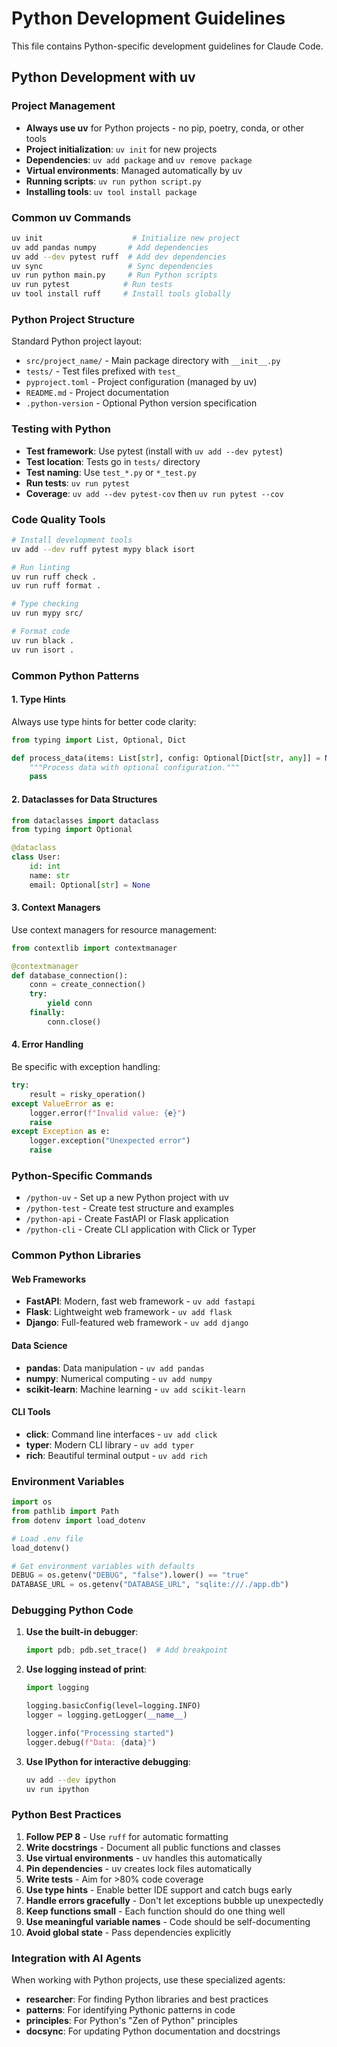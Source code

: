 # Python Development Guidelines

This file contains Python-specific development guidelines for Claude Code.

## Python Development with uv

### Project Management
- **Always use uv** for Python projects - no pip, poetry, conda, or other tools
- **Project initialization**: `uv init` for new projects
- **Dependencies**: `uv add package` and `uv remove package`
- **Virtual environments**: Managed automatically by uv
- **Running scripts**: `uv run python script.py`
- **Installing tools**: `uv tool install package`

### Common uv Commands
```bash
uv init                    # Initialize new project
uv add pandas numpy       # Add dependencies
uv add --dev pytest ruff  # Add dev dependencies
uv sync                   # Sync dependencies
uv run python main.py     # Run Python scripts
uv run pytest            # Run tests
uv tool install ruff     # Install tools globally
```

### Python Project Structure

Standard Python project layout:
- `src/project_name/` - Main package directory with `__init__.py`
- `tests/` - Test files prefixed with `test_`
- `pyproject.toml` - Project configuration (managed by uv)
- `README.md` - Project documentation
- `.python-version` - Optional Python version specification

### Testing with Python
- **Test framework**: Use pytest (install with `uv add --dev pytest`)
- **Test location**: Tests go in `tests/` directory
- **Test naming**: Use `test_*.py` or `*_test.py`
- **Run tests**: `uv run pytest`
- **Coverage**: `uv add --dev pytest-cov` then `uv run pytest --cov`

### Code Quality Tools
```bash
# Install development tools
uv add --dev ruff pytest mypy black isort

# Run linting
uv run ruff check .
uv run ruff format .

# Type checking
uv run mypy src/

# Format code
uv run black .
uv run isort .
```

### Common Python Patterns

#### 1. **Type Hints**
Always use type hints for better code clarity:
```python
from typing import List, Optional, Dict

def process_data(items: List[str], config: Optional[Dict[str, any]] = None) -> bool:
    """Process data with optional configuration."""
    pass
```

#### 2. **Dataclasses for Data Structures**
```python
from dataclasses import dataclass
from typing import Optional

@dataclass
class User:
    id: int
    name: str
    email: Optional[str] = None
```

#### 3. **Context Managers**
Use context managers for resource management:
```python
from contextlib import contextmanager

@contextmanager
def database_connection():
    conn = create_connection()
    try:
        yield conn
    finally:
        conn.close()
```

#### 4. **Error Handling**
Be specific with exception handling:
```python
try:
    result = risky_operation()
except ValueError as e:
    logger.error(f"Invalid value: {e}")
    raise
except Exception as e:
    logger.exception("Unexpected error")
    raise
```

### Python-Specific Commands
- `/python-uv` - Set up a new Python project with uv
- `/python-test` - Create test structure and examples
- `/python-api` - Create FastAPI or Flask application
- `/python-cli` - Create CLI application with Click or Typer

### Common Python Libraries

#### Web Frameworks
- **FastAPI**: Modern, fast web framework - `uv add fastapi`
- **Flask**: Lightweight web framework - `uv add flask`
- **Django**: Full-featured web framework - `uv add django`

#### Data Science
- **pandas**: Data manipulation - `uv add pandas`
- **numpy**: Numerical computing - `uv add numpy`
- **scikit-learn**: Machine learning - `uv add scikit-learn`

#### CLI Tools
- **click**: Command line interfaces - `uv add click`
- **typer**: Modern CLI library - `uv add typer`
- **rich**: Beautiful terminal output - `uv add rich`

### Environment Variables
```python
import os
from pathlib import Path
from dotenv import load_dotenv

# Load .env file
load_dotenv()

# Get environment variables with defaults
DEBUG = os.getenv("DEBUG", "false").lower() == "true"
DATABASE_URL = os.getenv("DATABASE_URL", "sqlite:///./app.db")
```

### Debugging Python Code
1. **Use the built-in debugger**:
   ```python
   import pdb; pdb.set_trace()  # Add breakpoint
   ```

2. **Use logging instead of print**:
   ```python
   import logging
   
   logging.basicConfig(level=logging.INFO)
   logger = logging.getLogger(__name__)
   
   logger.info("Processing started")
   logger.debug(f"Data: {data}")
   ```

3. **Use IPython for interactive debugging**:
   ```bash
   uv add --dev ipython
   uv run ipython
   ```

### Python Best Practices
1. **Follow PEP 8** - Use `ruff` for automatic formatting
2. **Write docstrings** - Document all public functions and classes
3. **Use virtual environments** - uv handles this automatically
4. **Pin dependencies** - uv creates lock files automatically
5. **Write tests** - Aim for >80% code coverage
6. **Use type hints** - Enable better IDE support and catch bugs early
7. **Handle errors gracefully** - Don't let exceptions bubble up unexpectedly
8. **Keep functions small** - Each function should do one thing well
9. **Use meaningful variable names** - Code should be self-documenting
10. **Avoid global state** - Pass dependencies explicitly

### Integration with AI Agents
When working with Python projects, use these specialized agents:
- **researcher**: For finding Python libraries and best practices
- **patterns**: For identifying Pythonic patterns in code
- **principles**: For Python's "Zen of Python" principles
- **docsync**: For updating Python documentation and docstrings